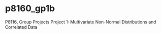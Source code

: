 # p8160_gp1b
P8116, Group Projects Project 1: Multivariate Non-Normal Distributions and Correlated Data
